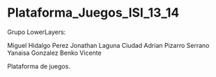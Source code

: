 Plataforma_Juegos_ISI_13_14
===========================

Grupo LowerLayers: 

Miguel Hidalgo Perez
Jonathan Laguna Ciudad
Adrian Pizarro Serrano
Yanaisa Gonzalez Benko
Vicente 


Plataforma de juegos.
